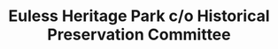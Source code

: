 ---
layout: repo
title: "Euless Heritage Park c/o Historical Preservation Committee"
id: 16734
permalink: repos/16734/
---